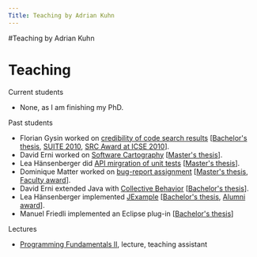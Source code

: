 ```yaml
---
Title: Teaching by Adrian Kuhn
---
```

#Teaching by Adrian Kuhn
# Teaching

Current students


-  None, as I am finishing my PhD.

Past students


-  Florian Gysin worked on [credibility of code search results](%base_url%/bender) [[Bachelor's thesis](%assets_url%/scgbib/?query=Gysi10c&filter=Year), [SUITE 2010](%assets_url%/scgbib/?query=Gysi10b&filter=Year), [SRC Award at ICSE 2010](%assets_url%/scgbib/?query=Gysi10a&filter=Year)].
-  David Erni worked on [Software Cartography](%base_url%/research/softwarecartography) [[Master's thesis](%assets_url%/scgbib/?query=Erni10a&filter=Year)].
-  Lea Hänsenberger did [API mirgration of unit tests](%base_url%/wiki/projects/archive/JUnit2JExample) [[Master's thesis](%assets_url%/scgbib/?query=Haen09a&filter=Year)].
-  Dominique Matter worked on [bug-report assignment](%base_url%/wiki/projects/archive/develect) [[Master's thesis](%assets_url%/scgbib/?query=Matt09b&filter=Year), [Faculty award](%base_url%/publications)].
-  David Erni extended Java with [Collective Behavior](%base_url%/wiki/alumni/adriankuhn/swarmbehavior) [[Bachelor's thesis](%assets_url%/scgbib/?query=Erni08a&filter=Year)].
-  Lea Hänsenberger implemented [JExample](%base_url%/research/jexample) [[Bachelor's thesis](%assets_url%/scgbib/?query=Haen08a&filter=Year), [Alumni award](http://www.iam.unibe.ch/alumni/AlumniPreis)].
-  Manuel Friedli implemented an Eclipse plug-in [[Bachelor's thesis](%assets_url%/scgbib/?query=Frie10a&filter=Year)]

Lectures


-  [Programming Fundamentals II](%base_url%/teaching/p2), lecture, teaching assistant
